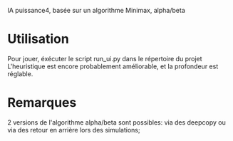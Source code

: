 IA puissance4, basée sur un algorithme Minimax, alpha/beta

# Utilisation
Pour jouer, éxécuter le script run_ui.py dans le répertoire du projet
L'heuristique est encore probablement améliorable, et la profondeur est réglable.

# Remarques
2 versions de l'algorithme alpha/beta sont possibles: via des deepcopy ou via des retour en arrière lors des simulations;

